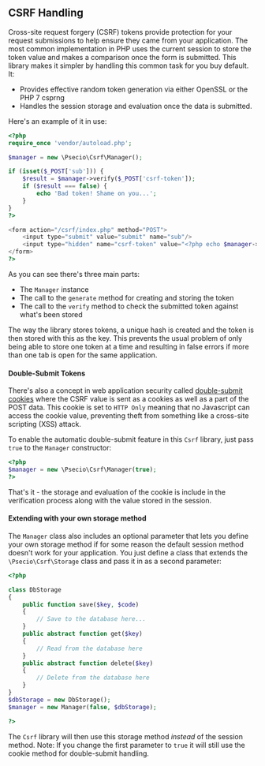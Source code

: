 ## CSRF Handling

Cross-site request forgery (CSRF) tokens provide protection for your request submissions to help ensure they came from your application. The most common implementation in PHP uses the current session to store the token value and makes a comparison once the form is submitted. This library makes it simpler by handling this common task for you buy default. It:

- Provides effective random token generation via either OpenSSL or the PHP 7 csprng
- Handles the session storage and evaluation once the data is submitted.

Here's an example of it in use:

```php
<?php
require_once 'vendor/autoload.php';

$manager = new \Psecio\Csrf\Manager();

if (isset($_POST['sub'])) {
    $result = $manager->verify($_POST['csrf-token']);
    if ($result === false) {
        echo 'Bad token! Shame on you...';
    }
}
?>

<form action="/csrf/index.php" method="POST">
    <input type="submit" value="submit" name="sub"/>
    <input type="hidden" name="csrf-token" value="<?php echo $manager->generate(); ?>"/>
</form>
?>
```

As you can see there's three main parts:

- The `Manager` instance
- The call to the `generate` method for creating and storing the token
- The call to the `verify` method to check the submitted token against what's been stored

The way the library stores tokens, a unique hash is created and the token is then stored with this as the key. This prevents the usual problem of only being able to store one token at a time and resulting in false errors if more than one tab is open for the same application.

#### Double-Submit Tokens

There's also a concept in web application security called [double-submit cookies](https://www.owasp.org/index.php/Cross-Site_Request_Forgery_(CSRF)_Prevention_Cheat_Sheet#Double_Submit_Cookies) where the CSRF value is sent as a cookies as well as a part of the POST data. This cookie is set to `HTTP Only` meaning that no Javascript can access the cookie value, preventing theft from something like a cross-site scripting (XSS) attack.

To enable the automatic double-submit feature in this `Csrf` library, just pass `true` to the `Manager` constructor:

```php
<?php
$manager = new \Psecio\Csrf\Manager(true);
?>
```

That's it - the storage and evaluation of the cookie is include in the verification process along with the value stored in the session.

#### Extending with your own storage method

The `Manager` class also includes an optional parameter that lets you define your own storage method if for some reason the default session method doesn't work for your application. You just define a class that extends the `\Psecio\Csrf\Storage` class and pass it in as a second parameter:

```php
<?php

class DbStorage
{
    public function save($key, $code)
    {
        // Save to the database here...
    }
    public abstract function get($key)
    {
        // Read from the database here
    }
    public abstract function delete($key)
    {
        // Delete from the database here
    }
}
$dbStorage = new DbStorage();
$manager = new Manager(false, $dbStorage);

?>
```

The `Csrf` library will then use this storage method *instead* of the session method. Note: If you change the first parameter to `true` it will still use the cookie method for double-submit handling.
